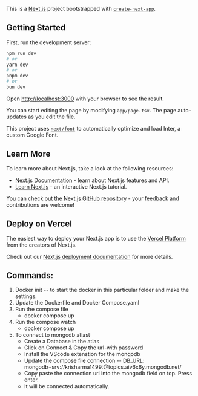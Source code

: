 This is a [Next.js](https://nextjs.org/) project bootstrapped with [`create-next-app`](https://github.com/vercel/next.js/tree/canary/packages/create-next-app).

## Getting Started

First, run the development server:

```bash
npm run dev
# or
yarn dev
# or
pnpm dev
# or
bun dev
```

Open [http://localhost:3000](http://localhost:3000) with your browser to see the result.

You can start editing the page by modifying `app/page.tsx`. The page auto-updates as you edit the file.

This project uses [`next/font`](https://nextjs.org/docs/basic-features/font-optimization) to automatically optimize and load Inter, a custom Google Font.

## Learn More

To learn more about Next.js, take a look at the following resources:

- [Next.js Documentation](https://nextjs.org/docs) - learn about Next.js features and API.
- [Learn Next.js](https://nextjs.org/learn) - an interactive Next.js tutorial.

You can check out [the Next.js GitHub repository](https://github.com/vercel/next.js/) - your feedback and contributions are welcome!

## Deploy on Vercel

The easiest way to deploy your Next.js app is to use the [Vercel Platform](https://vercel.com/new?utm_medium=default-template&filter=next.js&utm_source=create-next-app&utm_campaign=create-next-app-readme) from the creators of Next.js.

Check out our [Next.js deployment documentation](https://nextjs.org/docs/deployment) for more details.
<!-- ################################################################ -->
<h2>Commands:</h2>
<ol>
<li> Docker init -- to start the docker in this particular folder and make the settings.
<li> Update the Dockerfile and Docker Compose.yaml 
<li> Run the compose file
<ul><li> docker compose up   </ul>
<li> Run the compose watch
<ul><li> docker compose up   </ul>
<li>To connect to mongodb atlast 
<ul>
<li> Create a Database in the atlas
<li> Click on Connect & Copy the url-with password
<li> Install the VScode extenstion for the mongodb
<li> Update the compose file connection -- DB_URL: mongodb+srv://krisharma1499:<password>@topics.aiv6x6y.mongodb.net/
<li> Copy paste the connection url into the mongodb field on top. Press enter.
<li> It will be connected automatically.
</ul>
</ol>
